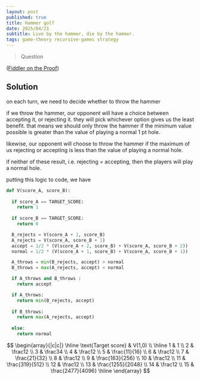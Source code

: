 ```yaml
---
layout: post
published: true
title: Hammer golf
date: 2025/04/21
subtitle: Live by the hammer, die by the hammer.
tags: game-theory recursive-games strategy
---
```


>Question

<!--more-->

([Fiddler on the Proof](URL))

## Solution

on each turn, we need to decide whether to throw the hammer

if we throw the hammer, our opponent will have a choice between accepting it, or rejecting it. they will pick whichever option gives us the least benefit. that means we should only throw the hammer if the minimum value possible is greater than the value of playing a normal $1$ pt hole.

likewise, our opponent will choose to throw the hammer if the maximum of us rejecting or accepting is less than the value of playing a normal hole.

if neither of these result, i.e. rejecting = accepting, then the players will play a normal hole. 

putting this logic to code, we have

```python
def V(score_A, score_B):
  
  if score_A == TARGET_SCORE:
    return 1
  
  if score_B == TARGET_SCORE:
    return 0

  B_rejects = V(score_A + 1, score_B)
  A_rejects = V(score_A, score_B + 1)
  accept = 1/2 * (V(score_A + 2, score_B) + V(score_A, score_B + 2))
  normal = 1/2 * (V(score_A + 1, score_B) + V(score_A, score_B + 1))

  A_throws = min(B_rejects, accept) > normal
  B_throws = max(A_rejects, accept) < normal

  if A_throws and B_throws :
    return accept

  if A_throws:
    return min(B_rejects, accept)
  
  if B_throws:
    return max(A_rejects, accept)
  
  else:
    return normal
```

$$
\begin{array}{|c|c|} \hline
 \text{Target score} & V(1,0) \\ \hline
 1 & 1 \\
 2 & \frac12 \\
 3 & \frac34 \\
 4 & \frac12 \\
 5 & \frac{11}{16} \\
 6 & \frac12 \\
 7 & \frac{21}{32} \\
 8 & \frac12 \\
 9 & \frac{163}{256} \\
 10 & \frac12 \\
 11 & \frac{319}{512} \\
 12 & \frac12 \\
 13 & \frac{1255}{2048} \\
 14 & \frac12 \\
 15 & \frac{2477}{4096} \hline
\end{array}
$$


<br>
